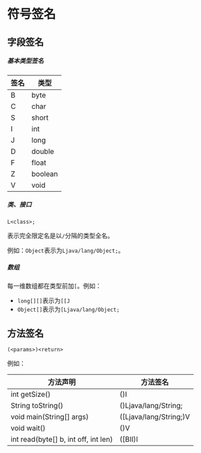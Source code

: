 # 符号签名

## 字段签名

##### 基本类型签名

| 签名 | 类型 |
|---|---|
| B | byte |
| C | char |
| S | short |
| I | int |
| J | long |
| D | double |
| F | float |
| Z | boolean |
| V | void |

##### 类、接口

`L<class>;`

<class>表示完全限定名是以`/`分隔的类型全名。

例如：`Object`表示为`Ljava/lang/Object;`。

##### 数组

每一维数组都在类型前加`[`。例如：
- `long[][]`表示为`[[J`
- `Object[]`表示为`[Ljava/lang/Object;`

## 方法签名

`(<params>)<return>`

例如：

| 方法声明 | 方法签名 |
|---|---|
| int getSize() | ()I |
| String toString() | ()Ljava/lang/String; |
| void main(String[] args) | ([Ljava/lang/String;)V |
| void wait() | ()V |
| int read(byte[] b, int off, int len) | ([BII)I |
